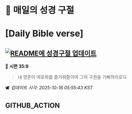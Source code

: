 # 🙏 매일의 성경 구절
# [Daily Bible verse]
## [![README에 성경구절 업데이트](https://github.com/DONGSUKA/first_test/actions/workflows/update-readme-bible.yml/badge.svg)](https://github.com/DONGSUKA/first_test/actions/workflows/update-readme-bible.yml)
<!-- START_BIBLE_VERSE -->
📖 **시편 35:9**
> 내 영혼이 여호와를 즐거워함이여 그의 구원을 기뻐하리로다

🕊️ _업데이트 시각: 2025-10-16 05:55:43 KST_
  <!-- END_BIBLE_VERSE -->
## GITHUB_ACTION
